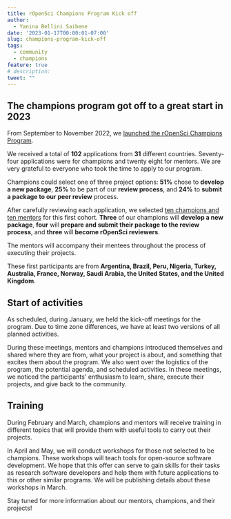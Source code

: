 ```yaml
---
title: rOpenSci Champions Program Kick off
author: 
  - Yanina Bellini Saibene
date: '2023-01-17T00:00:01-07:00'
slug: champions-program-kick-off
tags:
  - community
  - champions
feature: true  
# description: 
tweet: "" 
---
```


## The champions program got off to a great start in 2023

From September to November 2022, we [launched the rOpenSci Champions Program](/champions/).

We received a total of **102** applications from **31** different countries. Seventy-four applications were for champions and twenty eight for mentors. We are very grateful to everyone who took the time to apply to our program.

Champions could select one of three project options: **51%** chose to **develop a new package**, **25%** to be part of our **review process**, and **24%** to **submit a package to our peer review** process.

After carefully reviewing each application, we selected [ten champions and ten mentors](/champions/) for this first cohort.  **Three** of our champions will **develop a new package**, **four** will **prepare and submit their package to the review process**, and **three** will **become rOpenSci reviewers**.

The mentors will accompany their mentees throughout the process of executing their projects.

These first participants are from **Argentina, Brazil, Peru, Nigeria, Turkey, Australia, France, Norway, Saudi Arabia, the United States, and the United Kingdom**.

## Start of activities

As scheduled, during January, we held the kick-off meetings for the program. Due to time zone differences, we have at least two versions of all planned activities.

During these meetings, mentors and champions introduced themselves and shared where they are from, what your project is about, and something that excites them about the program.   We also went over the logistics of the program, the potential agenda, and scheduled activities.  In these meetings, we noticed the participants' enthusiasm to learn, share, execute their projects, and give back to the community.

## Training

During February and March, champions and mentors will receive training in different topics that will provide them with useful tools to carry out their projects.

In April and May, we will conduct workshops for those not selected to be champions. These workshops will teach tools for open-source software development.  We hope that this offer can serve to gain skills for their tasks as research software developers and help them with future applications to this or other similar programs.  We will be publishing details about these workshops in March.

Stay tuned for more information about our mentors, champions, and their projects!